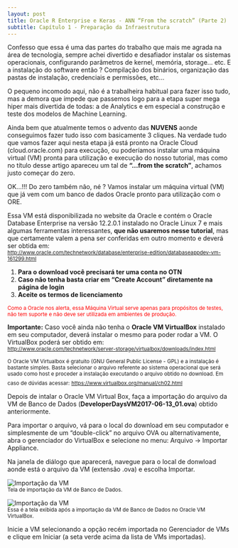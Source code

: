 ```yaml
---
layout: post
title: Oracle R Enterprise e Keras - ANN “From the scratch” (Parte 2)
subtitle: Capítulo 1 - Preparação da Infraestrutura
---
```


Confesso que essa é uma das partes do trabalho que mais me agrada na área de tecnologia, sempre achei divertido e desafiador instalar os sistemas operacionais, configurando parâmetros de kernel, memória, storage... etc. E a instalação do software então ? Compilação dos binários, organização das pastas de instalação, credenciais e permissões, etc...  

O pequeno incomodo aqui, não é a trabalheira habitual para fazer isso tudo, mas a demora que impede que passemos logo para a etapa super mega hiper mais divertida de todas: a de Analytics e em especial a construção e teste dos modelos de Machine Learning.

Ainda bem que atualmente temos o advento das **NUVENS** aonde conseguimos fazer tudo isso com basicamente 3 cliques. Na verdade tudo que vamos fazer aqui nesta etapa já está pronto na Oracle Cloud (cloud.oracle.com) para execução, ou poderíamos instalar uma máquina virtual (VM) pronta para utilização e execução do nosso tutorial, mas como no título desse artigo apareceu um tal de **“...from the scratch”**, achamos justo começar do zero.

OK...!!! Do zero também não, né ? Vamos instalar um máquina virtual (VM) que já vem com um banco de dados Oracle pronto para utilização com o ORE. 

Essa VM está disponibilizada no website da Oracle e contém o Oracle Database Enterprise na versão 12.2.0.1 instalado no Oracle Linux 7 e mais algumas ferramentas interessantes, **que não usaremos nesse tutorial**, mas que certamente valem a pena ser conferidas em outro momento e deverá ser obtida em:  
<sub><a href="http://www.oracle.com/technetwork/database/enterprise-edition/databaseappdev-vm-161299.html" target="_blank">http://www.oracle.com/technetwork/database/enterprise-edition/databaseappdev-vm-161299.html</a></sub>

1. **Para o download você precisará ter uma conta no OTN**
2. **Caso não tenha basta criar em “Create Account” diretamente na página de login**
3. **Aceite os termos de licenciamento**

<span style="color:red"><sub>Como a Oracle nos alerta, essa Máquina Virtual serve apenas para propósitos de testes, não tem suporte e não deve ser utilizada em ambientes de produção.</sub></span>

**Importante:**
Caso você ainda não tenha o **Oracle VM VirtualBox** instalado em seu computador, deverá instalar o mesmo para poder rodar a VM. O VirtualBox poderá ser obtido em:  
<sub><a href="http://www.oracle.com/technetwork/server-storage/virtualbox/downloads/index.html" target="_blank">http://www.oracle.com/technetwork/server-storage/virtualbox/downloads/index.html</a></sub>
  
<sub>O Oracle VM Virtualbox é gratuito (GNU General Public License - GPL) e a instalação é bastante simples. Basta selecionar o arquivo referente ao sistema operacional que será usado como host e proceder a instalação executando o arquivo obtido no download. 
Em caso de dúvidas acessar:</sub>
<sub><a href="https://www.virtualbox.org/manual/ch02.html" target="_blank">https://www.virtualbox.org/manual/ch02.html</a></sub>

Depois de intalar o Oracle VM Virtual Box, faça a importação do arquivo da VM de Banco de Dados (**DeveloperDaysVM2017-06-13_01.ova**) obtido anteriormente. 

Para importar o arquivo, vá para o local do download em seu computador e simplesmente de um “double-click” no arquivo OVA ou alternativamente, abra o gerenciador do VirtualBox e selecione no menu: Arquivo -> Importar Appliance.

Na janela de diálogo que aparecerá, navegue para o local de donwload aonde está o arquivo da VM (extensão .ova) e escolha Importar.

![Importação da VM](https://wilson-camargo-jr.github.io/img/impvm.jpg)  
<sub>Tela de importação da VM de Banco de Dados.</sub>

![Importação da VM](https://wilson-camargo-jr.github.io/img/impvm2.jpg)  
<sub>Essa é a tela exibida após a importação da VM de Banco de Dados no Oracle VM VirtualBox.</sub>

Inicie a VM selecionando a opção recém importada no Gerenciador de VMs e clique em Iniciar (a seta verde acima da lista de VMs importadas).
  
